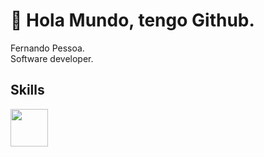 # :wave: Hola Mundo, tengo Github.
Fernando Pessoa.  
Software developer.  

## Skills
<img width="60" height="60" src="https://upload.wikimedia.org/wikipedia/commons/thumb/9/99/Unofficial_JavaScript_logo_2.svg/800px-Unofficial_JavaScript_logo_2.svg.png"/>
